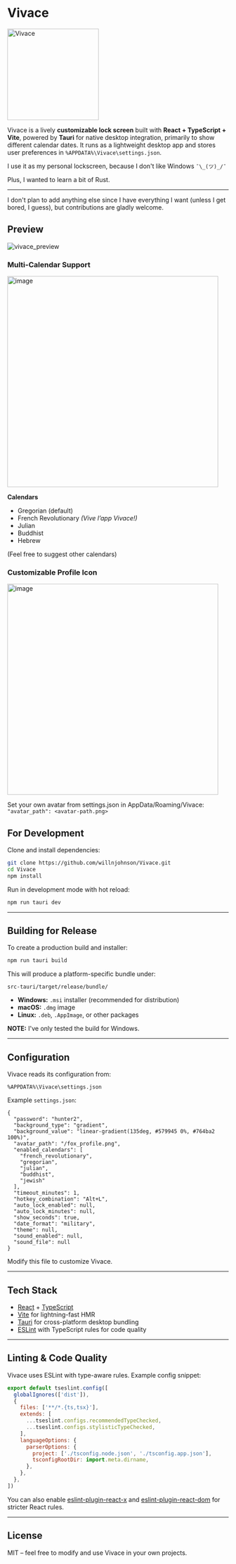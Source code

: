 # Vivace
<img width="208" height="208" alt="Vivace" src="https://github.com/user-attachments/assets/8ba8384a-6a62-4c98-acac-6c67cad173e8" />

Vivace is a lively **customizable lock screen** built with **React + TypeScript + Vite**, powered by **Tauri** for native desktop integration, primarily to show different calendar dates.
It runs as a lightweight desktop app and stores user preferences in `%APPDATA%\Vivace\settings.json`.

I use it as my personal lockscreen, because I don't like Windows `¯\_(ツ)_/¯`

Plus, I wanted to learn a bit of Rust.

---

I don't plan to add anything else since I have everything I want (unless I get bored, I guess), but contributions are gladly welcome.

## Preview

![vivace_preview](https://github.com/user-attachments/assets/665ceaa6-9710-444c-9441-a239a586217d)

### Multi-Calendar Support
<img width="480" alt="image" src="https://github.com/user-attachments/assets/9bcca530-8e43-475d-a698-f4b66a71269e" />

**Calendars**
- Gregorian (default)
- French Revolutionary *(Vive l’app Vivace!)*
- Julian
- Buddhist
- Hebrew

(Feel free to suggest other calendars)

### Customizable Profile Icon
<img width="480" alt="image" src="https://github.com/user-attachments/assets/b27329ba-3b2c-405d-9212-1c01bfecc1d4" />

Set your own avatar from settings.json in AppData/Roaming/Vivace:
`"avatar_path": <avatar-path.png>`

## For Development

Clone and install dependencies:

```bash
git clone https://github.com/willnjohnson/Vivace.git
cd Vivace
npm install
```

Run in development mode with hot reload:

```bash
npm run tauri dev
```

---

## Building for Release

To create a production build and installer:

```bash
npm run tauri build
```

This will produce a platform-specific bundle under:

```
src-tauri/target/release/bundle/
```

- **Windows:** `.msi` installer (recommended for distribution)
- **macOS:** `.dmg` image
- **Linux:** `.deb`, `.AppImage`, or other packages

**NOTE:** I've only tested the build for Windows.

---

## Configuration

Vivace reads its configuration from:

```
%APPDATA%\Vivace\settings.json
```

Example `settings.json`:

```jsonc
{
  "password": "hunter2",
  "background_type": "gradient",
  "background_value": "linear-gradient(135deg, #579945 0%, #764ba2 100%)",
  "avatar_path": "/fox_profile.png",
  "enabled_calendars": [
    "french_revolutionary",
    "gregorian",
    "julian",
    "buddhist",
    "jewish"
  ],
  "timeout_minutes": 1,
  "hotkey_combination": "Alt+L",
  "auto_lock_enabled": null,
  "auto_lock_minutes": null,
  "show_seconds": true,
  "date_format": "military",
  "theme": null,
  "sound_enabled": null,
  "sound_file": null
}
```

Modify this file to customize Vivace.

---

## Tech Stack

- [React](https://react.dev/) + [TypeScript](https://www.typescriptlang.org/)
- [Vite](https://vitejs.dev/) for lightning-fast HMR
- [Tauri](https://tauri.app/) for cross-platform desktop bundling
- [ESLint](https://eslint.org/) with TypeScript rules for code quality

---

## Linting & Code Quality

Vivace uses ESLint with type-aware rules. Example config snippet:

```js
export default tseslint.config([
  globalIgnores(['dist']),
  {
    files: ['**/*.{ts,tsx}'],
    extends: [
      ...tseslint.configs.recommendedTypeChecked,
      ...tseslint.configs.stylisticTypeChecked,
    ],
    languageOptions: {
      parserOptions: {
        project: ['./tsconfig.node.json', './tsconfig.app.json'],
        tsconfigRootDir: import.meta.dirname,
      },
    },
  },
])
```

You can also enable [eslint-plugin-react-x](https://github.com/Rel1cx/eslint-react/tree/main/packages/plugins/eslint-plugin-react-x) and [eslint-plugin-react-dom](https://github.com/Rel1cx/eslint-react/tree/main/packages/plugins/eslint-plugin-react-dom) for stricter React rules.

---

## License

MIT – feel free to modify and use Vivace in your own projects.
